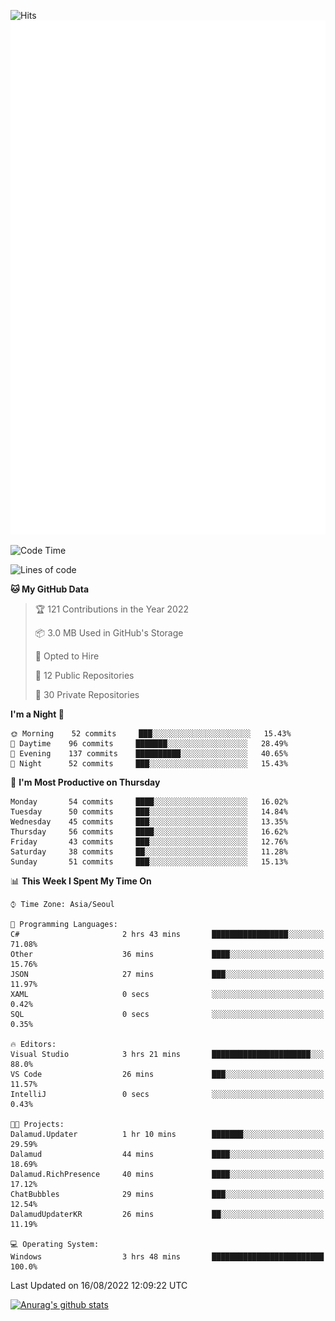 ![Hits](https://hits.seeyoufarm.com/api/count/incr/badge.svg?url=https%3A%2F%2Fgithub.com%2Fkokose1234&count_bg=%2379C83D&title_bg=%23555555&icon=apple.svg&icon_color=%23E7E7E7&title=hits&edge_flat=false)
<br/>
![Metrics](https://github.com/kokose1234/kokose1234/blob/main/github-metrics.svg)

<!--START_SECTION:waka-->
![Code Time](http://img.shields.io/badge/Code%20Time-158%20hrs%2051%20mins-blue)

![Lines of code](https://img.shields.io/badge/From%20Hello%20World%20I%27ve%20Written-936%20Thousand%20lines%20of%20code-blue)

**🐱 My GitHub Data** 

> 🏆 121 Contributions in the Year 2022
 > 
> 📦 3.0 MB Used in GitHub's Storage 
 > 
> 💼 Opted to Hire
 > 
> 📜 12 Public Repositories 
 > 
> 🔑 30 Private Repositories  
 > 
**I'm a Night 🦉** 

```text
🌞 Morning    52 commits     ███░░░░░░░░░░░░░░░░░░░░░░   15.43% 
🌆 Daytime    96 commits     ███████░░░░░░░░░░░░░░░░░░   28.49% 
🌃 Evening    137 commits    ██████████░░░░░░░░░░░░░░░   40.65% 
🌙 Night      52 commits     ███░░░░░░░░░░░░░░░░░░░░░░   15.43%

```
📅 **I'm Most Productive on Thursday** 

```text
Monday       54 commits     ████░░░░░░░░░░░░░░░░░░░░░   16.02% 
Tuesday      50 commits     ███░░░░░░░░░░░░░░░░░░░░░░   14.84% 
Wednesday    45 commits     ███░░░░░░░░░░░░░░░░░░░░░░   13.35% 
Thursday     56 commits     ████░░░░░░░░░░░░░░░░░░░░░   16.62% 
Friday       43 commits     ███░░░░░░░░░░░░░░░░░░░░░░   12.76% 
Saturday     38 commits     ██░░░░░░░░░░░░░░░░░░░░░░░   11.28% 
Sunday       51 commits     ███░░░░░░░░░░░░░░░░░░░░░░   15.13%

```


📊 **This Week I Spent My Time On** 

```text
⌚︎ Time Zone: Asia/Seoul

💬 Programming Languages: 
C#                       2 hrs 43 mins       █████████████████░░░░░░░░   71.08% 
Other                    36 mins             ████░░░░░░░░░░░░░░░░░░░░░   15.76% 
JSON                     27 mins             ███░░░░░░░░░░░░░░░░░░░░░░   11.97% 
XAML                     0 secs              ░░░░░░░░░░░░░░░░░░░░░░░░░   0.42% 
SQL                      0 secs              ░░░░░░░░░░░░░░░░░░░░░░░░░   0.35%

🔥 Editors: 
Visual Studio            3 hrs 21 mins       ██████████████████████░░░   88.0% 
VS Code                  26 mins             ███░░░░░░░░░░░░░░░░░░░░░░   11.57% 
IntelliJ                 0 secs              ░░░░░░░░░░░░░░░░░░░░░░░░░   0.43%

🐱‍💻 Projects: 
Dalamud.Updater          1 hr 10 mins        ███████░░░░░░░░░░░░░░░░░░   29.59% 
Dalamud                  44 mins             ████░░░░░░░░░░░░░░░░░░░░░   18.69% 
Dalamud.RichPresence     40 mins             ████░░░░░░░░░░░░░░░░░░░░░   17.12% 
ChatBubbles              29 mins             ███░░░░░░░░░░░░░░░░░░░░░░   12.54% 
DalamudUpdaterKR         26 mins             ██░░░░░░░░░░░░░░░░░░░░░░░   11.19%

💻 Operating System: 
Windows                  3 hrs 48 mins       █████████████████████████   100.0%

```


 Last Updated on 16/08/2022 12:09:22 UTC
<!--END_SECTION:waka-->

[![Anurag's github stats](https://github-readme-stats.vercel.app/api?username=kokose1234&theme=dracula)](https://github.com/anuraghazra/github-readme-stats)



	
